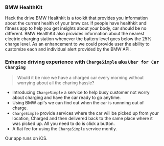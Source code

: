 ### BMW HealthKit
Hack the drive
BMW Healthkit is a toolkit that provides you information about the current health of your bmw car. If people have healthkit and fitness app to help you get insights about your body, car should be no different. 
BMW HealthKit also provides information about the nearest electric charging station whenever the battery level goes below the 25% charge level. As an enhancement to we could provide user the ability to customize each and individual alert provided by the BMW API.


### Enhance driving experience with `ChargeSimple` aka `Uber for Car Charging`

> Would it be nice we have a charged car every morning without worrying about all the charing hassle?

   * Introducing `ChargeSimple` a service to help busy customer not worry about charging and have the car ready to go anytime.
   * Using BMW api's we can find out when the car is runnning out of charge.
   * `ChargeSimple` provide services where the car will be picked up from your location, Charged and then delivered back to the same place where it was picked up. All you need to do is click a button.
   * A flat fee for using the `ChargeSimple` service montly.
    

Our app runs on iOS.
